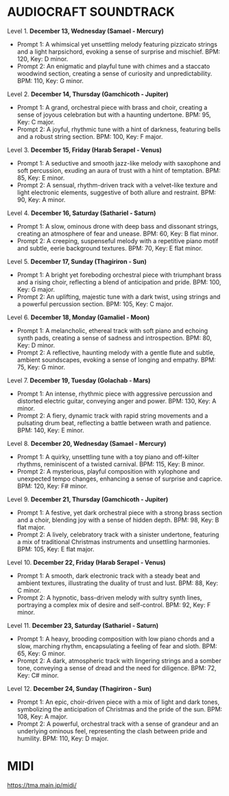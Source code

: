 # AUDIOCRAFT SOUNDTRACK

Level 1. **December 13, Wednesday (Samael - Mercury)**
   - Prompt 1: A whimsical yet unsettling melody featuring pizzicato strings and a light harpsichord, evoking a sense of surprise and mischief. BPM: 120, Key: D minor.
   - Prompt 2: An enigmatic and playful tune with chimes and a staccato woodwind section, creating a sense of curiosity and unpredictability. BPM: 110, Key: G minor.

Level 2. **December 14, Thursday (Gamchicoth - Jupiter)**
   - Prompt 1: A grand, orchestral piece with brass and choir, creating a sense of joyous celebration but with a haunting undertone. BPM: 95, Key: C major.
   - Prompt 2: A joyful, rhythmic tune with a hint of darkness, featuring bells and a robust string section. BPM: 100, Key: F major.

Level 3. **December 15, Friday (Harab Serapel - Venus)**
   - Prompt 1: A seductive and smooth jazz-like melody with saxophone and soft percussion, exuding an aura of trust with a hint of temptation. BPM: 85, Key: E minor.
   - Prompt 2: A sensual, rhythm-driven track with a velvet-like texture and light electronic elements, suggestive of both allure and restraint. BPM: 90, Key: A minor.

Level 4. **December 16, Saturday (Sathariel - Saturn)**
   - Prompt 1: A slow, ominous drone with deep bass and dissonant strings, creating an atmosphere of fear and unease. BPM: 60, Key: B flat minor.
   - Prompt 2: A creeping, suspenseful melody with a repetitive piano motif and subtle, eerie background textures. BPM: 70, Key: E flat minor.

Level 5. **December 17, Sunday (Thagiriron - Sun)**
   - Prompt 1: A bright yet foreboding orchestral piece with triumphant brass and a rising choir, reflecting a blend of anticipation and pride. BPM: 100, Key: G major.
   - Prompt 2: An uplifting, majestic tune with a dark twist, using strings and a powerful percussion section. BPM: 105, Key: C major.

Level 6. **December 18, Monday (Gamaliel - Moon)**
   - Prompt 1: A melancholic, ethereal track with soft piano and echoing synth pads, creating a sense of sadness and introspection. BPM: 80, Key: D minor.
   - Prompt 2: A reflective, haunting melody with a gentle flute and subtle, ambient soundscapes, evoking a sense of longing and empathy. BPM: 75, Key: G minor.

Level 7. **December 19, Tuesday (Golachab - Mars)**
   - Prompt 1: An intense, rhythmic piece with aggressive percussion and distorted electric guitar, conveying anger and power. BPM: 130, Key: A minor.
   - Prompt 2: A fiery, dynamic track with rapid string movements and a pulsating drum beat, reflecting a battle between wrath and patience. BPM: 140, Key: E minor.

Level 8. **December 20, Wednesday (Samael - Mercury)**
   - Prompt 1: A quirky, unsettling tune with a toy piano and off-kilter rhythms, reminiscent of a twisted carnival. BPM: 115, Key: B minor.
   - Prompt 2: A mysterious, playful composition with xylophone and unexpected tempo changes, enhancing a sense of surprise and caprice. BPM: 120, Key: F# minor.

Level 9. **December 21, Thursday (Gamchicoth - Jupiter)**
   - Prompt 1: A festive, yet dark orchestral piece with a strong brass section and a choir, blending joy with a sense of hidden depth. BPM: 98, Key: B flat major.
   - Prompt 2: A lively, celebratory track with a sinister undertone, featuring a mix of traditional Christmas instruments and unsettling harmonies. BPM: 105, Key: E flat major.
    
Level 10. **December 22, Friday (Harab Serapel - Venus)**
   - Prompt 1: A smooth, dark electronic track with a steady beat and ambient textures, illustrating the duality of trust and lust. BPM: 88, Key: C minor.
   - Prompt 2: A hypnotic, bass-driven melody with sultry synth lines, portraying a complex mix of desire and self-control. BPM: 92, Key: F minor.

Level 11. **December 23, Saturday (Sathariel - Saturn)**
   - Prompt 1: A heavy, brooding composition with low piano chords and a slow, marching rhythm, encapsulating a feeling of fear and sloth. BPM: 65, Key: G minor.
   - Prompt 2: A dark, atmospheric track with lingering strings and a somber tone, conveying a sense of dread and the need for diligence. BPM: 72, Key: C# minor.

Level 12. **December 24, Sunday (Thagiriron - Sun)**
   - Prompt 1: An epic, choir-driven piece with a mix of light and dark tones, symbolizing the anticipation of Christmas and the pride of the sun. BPM: 108, Key: A major.
   - Prompt 2: A powerful, orchestral track with a sense of grandeur and an underlying ominous feel, representing the clash between pride and humility. BPM: 110, Key: D major.
    

   
# MIDI

https://tma.main.jp/midi/

